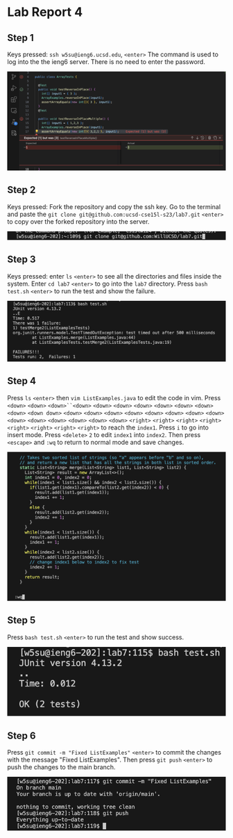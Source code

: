 # Lab Report 4
## Step 1

Keys pressed: `ssh w5su@ieng6.ucsd.edu`, `<enter>` The command is used to log into the the ieng6 server. There is no need to enter the password. 

![Image](/More_Images/Symptom.png)

## Step 2

Keys pressed: Fork the repository and copy the ssh key. Go to the terminal and paste the  `git clone git@github.com:ucsd-cse15l-s23/lab7.git` `<enter>` to copy over the forked repository into the server. 

![Image](/More_Images/Lab7Step2.png)

## Step 3 
Keys pressed: enter `ls` `<enter>` to see all the directories and files inside the system. Enter `cd lab7` `<enter>` to go into the `lab7` directory. Press `bash test.sh` `<enter>` to run the test and show the failure.

![Image](/More_Images/Lab7Step3.png)

## Step 4
Press `ls` `<enter>` then `vim ListExamples.java` to edit the code in vim. Press `<down>` `<down>` `<down>``<down>` `<down>` `<down>` `<down>` `<down>` `<down>` `<down>` `<down>` `<down down>` `<down>` `<down>` `<down>` `<down>` `<down>` `<down>` `<down>` `<down>` `<down>` `<down>` `<down>` `<down>` `<down>` `<down>` `<right>` `<right>` `<right>` `<right>` `<right>` `<right>` `<right>` `<right>` to reach the `index1`. Press `i` to go into insert mode. Press `<delete>` `2`  to edit `index1` into `index2`. Then press `<escape>` and `:wq` to return to normal mode and save changes. 

![Image](/More_Images/Lab7Step4.png)

## Step 5
Press `bash test.sh` `<enter>` to run the test and show success. 

![Image](/More_Images/Lab7Step5.png)

## Step 6
Press `git commit -m "Fixed ListExamples"` `<enter>` to commit the changes with the message "Fixed ListExamples". Then press `git push` `<enter>` to push the changes to the main branch. 

![Image](/More_Images/Lab7Step6.png)
